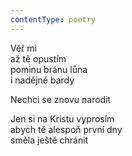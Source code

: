 ```yaml
---
contentType: poetry
---
```


<section>

Věř mi  
až tě opustím  
pominu bránu lůna  
i nadějné bardy

Nechci se znovu narodit

</section>

<section>

Jen si na Kristu vyprosím  
abych tě alespoň první dny  
směla ještě chránit

</section>

